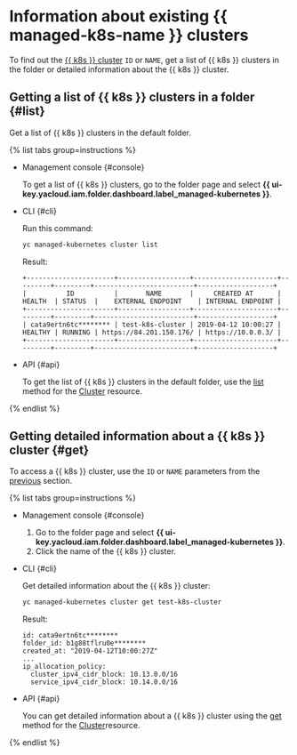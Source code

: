 # Information about existing {{ managed-k8s-name }} clusters

To find out the [{{ k8s }} cluster](../../concepts/index.md#kubernetes-cluster) `ID` or `NAME`, get a list of {{ k8s }} clusters in the folder or detailed information about the {{ k8s }} cluster.

## Getting a list of {{ k8s }} clusters in a folder {#list}

Get a list of {{ k8s }} clusters in the default folder.

{% list tabs group=instructions %}

- Management console {#console}

   To get a list of {{ k8s }} clusters, go to the folder page and select **{{ ui-key.yacloud.iam.folder.dashboard.label_managed-kubernetes }}**.

- CLI {#cli}

   Run this command:

   ```bash
   yc managed-kubernetes cluster list
   ```

   Result:

   ```text
   +----------------------+------------------+---------------------+---------+---------+-------------------------+-------------------+
   |          ID          |       NAME       |     CREATED AT      | HEALTH  | STATUS  |    EXTERNAL ENDPOINT    | INTERNAL ENDPOINT |
   +----------------------+------------------+---------------------+---------+---------+-------------------------+-------------------+
   | cata9ertn6tc******** | test-k8s-cluster | 2019-04-12 10:00:27 | HEALTHY | RUNNING | https://84.201.150.176/ | https://10.0.0.3/ |
   +----------------------+------------------+---------------------+---------+---------+-------------------------+-------------------+
   ```

- API {#api}

   To get the list of {{ k8s }} clusters in the default folder, use the [list](../../api-ref/Cluster/list.md) method for the [Cluster](../../api-ref/Cluster/) resource.

{% endlist %}

## Getting detailed information about a {{ k8s }} cluster {#get}

To access a {{ k8s }} cluster, use the `ID` or `NAME` parameters from the [previous](kubernetes-cluster-list.md#list) section.

{% list tabs group=instructions %}

- Management console {#console}

   1. Go to the folder page and select **{{ ui-key.yacloud.iam.folder.dashboard.label_managed-kubernetes }}**.
   1. Click the name of the {{ k8s }} cluster.

- CLI {#cli}

   Get detailed information about the {{ k8s }} cluster:

   ```bash
   yc managed-kubernetes cluster get test-k8s-cluster
   ```

   Result:

   ```text
   id: cata9ertn6tc********
   folder_id: b1g88tflru0e********
   created_at: "2019-04-12T10:00:27Z"
   ...
   ip_allocation_policy:
     cluster_ipv4_cidr_block: 10.13.0.0/16
     service_ipv4_cidr_block: 10.14.0.0/16
   ```

- API {#api}

   You can get detailed information about a {{ k8s }} cluster using the [get](../../api-ref/Cluster/get.md) method for the [Cluster](../../api-ref/Cluster/)resource.

{% endlist %}
